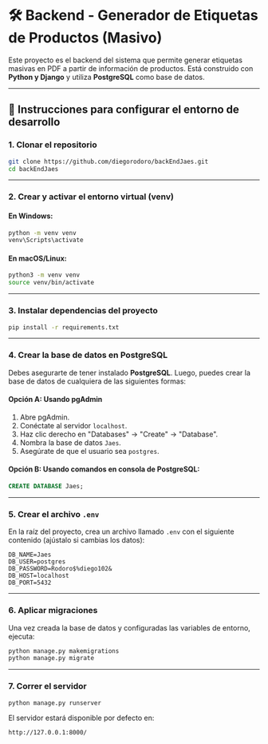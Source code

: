 

# 🛠️ Backend - Generador de Etiquetas de Productos (Masivo)

Este proyecto es el backend del sistema que permite generar etiquetas masivas en PDF a partir de información de productos. Está construido con **Python y Django** y utiliza **PostgreSQL** como base de datos.

---

## 🚀 Instrucciones para configurar el entorno de desarrollo

### 1. Clonar el repositorio

```bash
git clone https://github.com/diegorodoro/backEndJaes.git
cd backEndJaes
```

---

### 2. Crear y activar el entorno virtual (venv)

#### En Windows:

```bash
python -m venv venv
venv\Scripts\activate
```

#### En macOS/Linux:

```bash
python3 -m venv venv
source venv/bin/activate
```

---

### 3. Instalar dependencias del proyecto

```bash
pip install -r requirements.txt
```

---

### 4. Crear la base de datos en PostgreSQL

Debes asegurarte de tener instalado **PostgreSQL**. Luego, puedes crear la base de datos de cualquiera de las siguientes formas:

#### Opción A: Usando **pgAdmin**

1. Abre pgAdmin.
2. Conéctate al servidor `localhost`.
3. Haz clic derecho en "Databases" → "Create" → "Database".
4. Nombra la base de datos `Jaes`.
5. Asegúrate de que el usuario sea `postgres`.

#### Opción B: Usando comandos en consola de PostgreSQL:

```sql
CREATE DATABASE Jaes;
```

---

### 5. Crear el archivo `.env`

En la raíz del proyecto, crea un archivo llamado `.env` con el siguiente contenido (ajústalo si cambias los datos):

```env
DB_NAME=Jaes
DB_USER=postgres
DB_PASSWORD=Rodoro$%diego102&
DB_HOST=localhost
DB_PORT=5432
```

---

### 6. Aplicar migraciones

Una vez creada la base de datos y configuradas las variables de entorno, ejecuta:

```bash
python manage.py makemigrations
python manage.py migrate
```

---

### 7. Correr el servidor

```bash
python manage.py runserver
```

El servidor estará disponible por defecto en:

```
http://127.0.0.1:8000/
```
